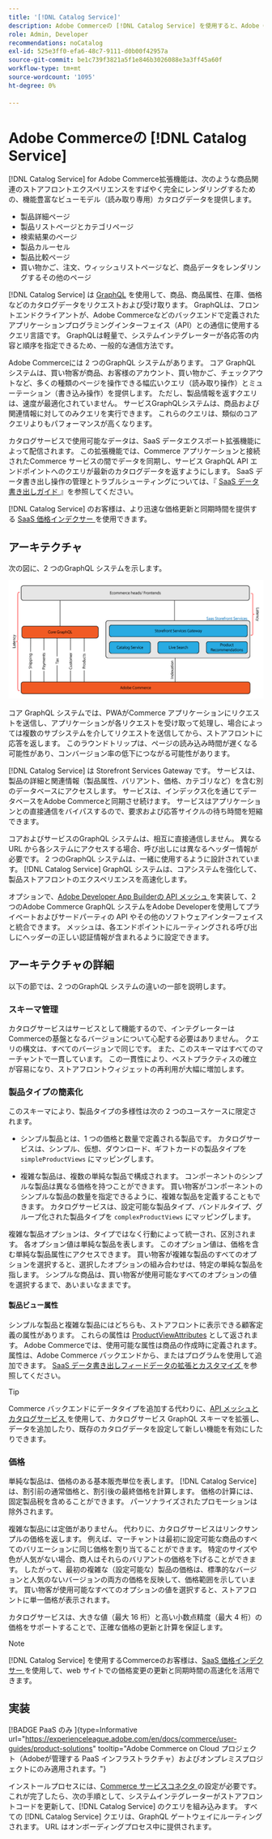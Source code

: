 ```yaml
---
title: '[!DNL Catalog Service]'
description: Adobe Commerceの [!DNL Catalog Service] を使用すると、Adobe Commerce GraphQLのネイティブなクエリよりも迅速に商品表示ページと商品リストページのコンテンツを取得できます。
role: Admin, Developer
recommendations: noCatalog
exl-id: 525e3ff0-efa6-48c7-9111-d0b00f42957a
source-git-commit: be1c739f3821a5f1e846b3026088e3a3ff45a60f
workflow-type: tm+mt
source-wordcount: '1095'
ht-degree: 0%

---
```


# Adobe Commerceの [!DNL Catalog Service]

[!DNL Catalog Service] for Adobe Commerce拡張機能は、次のような商品関連のストアフロントエクスペリエンスをすばやく完全にレンダリングするための、機能豊富なビューモデル（読み取り専用）カタログデータを提供します。

* 製品詳細ページ
* 製品リストページとカテゴリページ
* 検索結果のページ
* 製品カルーセル
* 製品比較ページ
* 買い物かご、注文、ウィッシュリストページなど、商品データをレンダリングするその他のページ

[!DNL Catalog Service] は [GraphQL](https://graphql.org/) を使用して、商品、商品属性、在庫、価格などのカタログデータをリクエストおよび受け取ります。 GraphQLは、フロントエンドクライアントが、Adobe Commerceなどのバックエンドで定義されたアプリケーションプログラミングインターフェイス（API）との通信に使用するクエリ言語です。 GraphQLは軽量で、システムインテグレーターが各応答の内容と順序を指定できるため、一般的な通信方法です。

Adobe Commerceには 2 つのGraphQL システムがあります。 コア GraphQL システムは、買い物客が商品、お客様のアカウント、買い物かご、チェックアウトなど、多くの種類のページを操作できる幅広いクエリ（読み取り操作）とミューテーション（書き込み操作）を提供します。 ただし、製品情報を返すクエリは、速度が最適化されていません。 サービスGraphQLシステムは、商品および関連情報に対してのみクエリを実行できます。 これらのクエリは、類似のコアクエリよりもパフォーマンスが高くなります。

カタログサービスで使用可能なデータは、SaaS データエクスポート拡張機能によって配信されます。 この拡張機能では、Commerce アプリケーションと接続されたCommerce サービスの間でデータを同期し、サービス GraphQL API エンドポイントへのクエリが最新のカタログデータを返すようにします。 SaaS データ書き出し操作の管理とトラブルシューティングについては、『 [SaaS データ書き出しガイド ](../data-export/overview.md) 』を参照してください。

[!DNL Catalog Service] のお客様は、より迅速な価格更新と同期時間を提供する [SaaS 価格インデクサー ](../price-index/price-indexing.md) を使用できます。

## アーキテクチャ

次の図に、2 つのGraphQL システムを示します。

![ カタログのアーキテクチャ図 ](assets/catalog-service-architecture.png)

コア GraphQL システムでは、PWAがCommerce アプリケーションにリクエストを送信し、アプリケーションが各リクエストを受け取って処理し、場合によっては複数のサブシステムを介してリクエストを送信してから、ストアフロントに応答を返します。 このラウンドトリップは、ページの読み込み時間が遅くなる可能性があり、コンバージョン率の低下につながる可能性があります。

[!DNL Catalog Service] は Storefront Services Gateway です。 サービスは、製品の詳細と関連情報（製品属性、バリアント、価格、カテゴリなど）を含む別のデータベースにアクセスします。 サービスは、インデックス化を通じてデータベースをAdobe Commerceと同期させ続けます。
サービスはアプリケーションとの直接通信をバイパスするので、要求および応答サイクルの待ち時間を短縮できます。

コアおよびサービスのGraphQL システムは、相互に直接通信しません。 異なる URL から各システムにアクセスする場合、呼び出しには異なるヘッダー情報が必要です。 2 つのGraphQL システムは、一緒に使用するように設計されています。 [!DNL Catalog Service] GraphQL システムは、コアシステムを強化して、製品ストアフロントのエクスペリエンスを高速化します。

オプションで、[Adobe Developer App Builderの API メッシュ ](https://developer.adobe.com/graphql-mesh-gateway/) を実装して、2 つのAdobe Commerce GraphQL システムをAdobe Developerを使用してプライベートおよびサードパーティの API やその他のソフトウェアインターフェイスと統合できます。 メッシュは、各エンドポイントにルーティングされる呼び出しにヘッダーの正しい認証情報が含まれるように設定できます。

## アーキテクチャの詳細

以下の節では、2 つのGraphQL システムの違いの一部を説明します。

### スキーマ管理

カタログサービスはサービスとして機能するので、インテグレーターはCommerceの基盤となるバージョンについて心配する必要はありません。 クエリの構文は、すべてのバージョンで同じです。 また、このスキーマはすべてのマーチャントで一貫しています。 この一貫性により、ベストプラクティスの確立が容易になり、ストアフロントウィジェットの再利用が大幅に増加します。

### 製品タイプの簡素化

このスキーマにより、製品タイプの多様性は次の 2 つのユースケースに限定されます。

* シンプル製品とは、1 つの価格と数量で定義される製品です。 カタログサービスは、シンプル、仮想、ダウンロード、ギフトカードの製品タイプを `simpleProductViews` にマッピングします。

* 複雑な製品は、複数の単純な製品で構成されます。 コンポーネントのシンプルな製品は異なる価格を持つことができます。 買い物客がコンポーネントのシンプルな製品の数量を指定できるように、複雑な製品を定義することもできます。 カタログサービスは、設定可能な製品タイプ、バンドルタイプ、グループ化された製品タイプを `complexProductViews` にマッピングします。

複雑な製品オプションは、タイプではなく行動によって統一され、区別されます。 各オプション値は単純な製品を表します。 このオプション値は、価格を含む単純な製品属性にアクセスできます。 買い物客が複雑な製品のすべてのオプションを選択すると、選択したオプションの組み合わせは、特定の単純な製品を指します。 シンプルな商品は、買い物客が使用可能なすべてのオプションの値を選択するまで、あいまいなままです。

#### 製品ビュー属性

シンプルな製品と複雑な製品にはどちらも、ストアフロントに表示できる顧客定義の属性があります。 これらの属性は [ProductViewAttributes](https://developer.adobe.com/commerce/services/graphql/catalog-service/products/#productviewattribute-type) として返されます。 Adobe Commerceでは、使用可能な属性は商品の作成時に定義されます。 属性は、Adobe Commerce バックエンドから、またはプログラムを使用して追加できます。 [SaaS データ書き出しフィードデータの拡張とカスタマイズ ](../data-export/extensibility-and-customizations.md) を参照してください。

>[!TIP]
>
>Commerce バックエンドにデータタイプを追加する代わりに、[API メッシュとカタログサービス ](mesh.md) を使用して、カタログサービス GraphQL スキーマを拡張し、データを追加したり、既存のカタログデータを設定して新しい機能を有効にしたりできます。

### 価格

単純な製品は、価格のある基本販売単位を表します。 [!DNL Catalog Service] は、割引前の通常価格と、割引後の最終価格を計算します。 価格の計算には、固定製品税を含めることができます。 パーソナライズされたプロモーションは除外されます。

複雑な製品には定価がありません。 代わりに、カタログサービスはリンクサンプルの価格を返します。 例えば、マーチャントは最初に設定可能な商品のすべてのバリエーションに同じ価格を割り当てることができます。 特定のサイズや色が人気がない場合、商人はそれらのバリアントの価格を下げることができます。 したがって、最初の複雑な（設定可能な）製品の価格は、標準的なバージョンと人気のないバージョンの両方の価格を反映して、価格範囲を示しています。 買い物客が使用可能なすべてのオプションの値を選択すると、ストアフロントに単一価格が表示されます。

カタログサービスは、大きな値（最大 16 桁）と高い小数点精度（最大 4 桁）の価格をサポートすることで、正確な価格の更新と計算を保証します。

>[!NOTE]
>
> [!DNL Catalog Service] を使用するCommerceのお客様は、[SaaS 価格インデクサー ](../price-index/price-indexing.md) を使用して、web サイトでの価格変更の更新と同期時間の高速化を活用できます。

## 実装

[!BADGE PaaS のみ &#x200B;]{type=Informative url="https://experienceleague.adobe.com/en/docs/commerce/user-guides/product-solutions" tooltip="Adobe Commerce on Cloud プロジェクト（Adobeが管理する PaaS インフラストラクチャ）およびオンプレミスプロジェクトにのみ適用されます。"}

インストールプロセスには、[Commerce サービスコネクタ ](../landing/saas.md) の設定が必要です。 これが完了したら、次の手順として、システムインテグレーターがストアフロントコードを更新して、[!DNL Catalog Service] のクエリを組み込みます。 すべての [!DNL Catalog Service] クエリは、GraphQL ゲートウェイにルーティングされます。 URL はオンボーディングプロセス中に提供されます。
